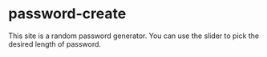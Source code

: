 # password-create

This site is a random password generator. 
You can use the slider to pick the desired length of password. 
